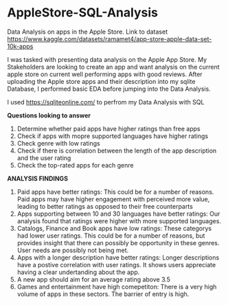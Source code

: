 # AppleStore-SQL-Analysis
Data Analysis on apps in the Apple Store. 
Link to dataset https://www.kaggle.com/datasets/ramamet4/app-store-apple-data-set-10k-apps

I was tasked with presenting data analysis on the Apple App Store. My Stakeholders are looking to create an app and want analysis on the current apple store on current well performing apps with good reviews. 
After uploading the Apple store apps and their description into my sqlite Database, I performed basic EDA before jumping into the Data Analysis.

I used https://sqliteonline.com/ to perfrom my Data Analysis with SQL

**Questions looking to answer**
1. Determine whether paid apps have higher ratings than free apps
2.  Check if apps with mopre supported languages have higher ratings
3.  Check genre with low ratings
4.  Check if there is correlation between the length of the app description and the user rating
5.  Check the top-rated apps for each genre

**ANALYSIS FINDINGS**
1. Paid apps have better ratings: This could be for a number of reasons. Paid apps may have higher engagement with perceived more value, leading to better ratings as opposed to their free counterparts
2. Apps supporting between 10 and 30 languages have better ratings: Our analysis found that ratings were higher with more supported languages.  
3. Catalogs, Finance and Book apps have low ratings: These categorys had lower user ratings. This could be for a number of reasons, but provides insight that there can possibly be opportunity in these genres. User needs are possibly not being met. 
4. Apps with a longer description have better ratings: Longer descriptions have a postive correlation with user ratings. It shows users appreciate having a clear undertanding about the app. 
5. A new app should aim for an average rating above 3.5 
6. Games and entertainment have high comepetiton: There is a very high volume of apps in these sectors. The barrier of entry is high. 





